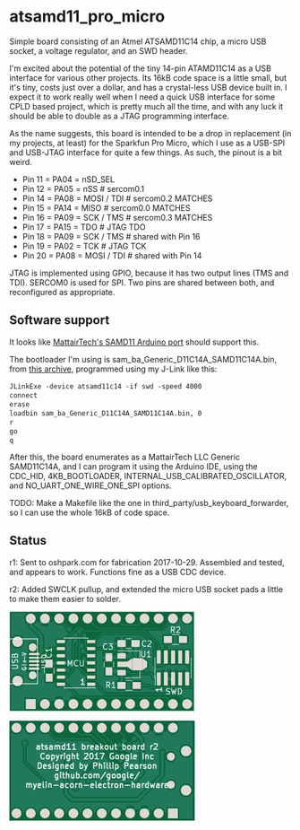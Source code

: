atsamd11_pro_micro
==================

Simple board consisting of an Atmel ATSAMD11C14 chip, a micro USB
socket, a voltage regulator, and an SWD header.

I'm excited about the potential of the tiny 14-pin ATAMD11C14 as a USB
interface for various other projects.  Its 16kB code space is a little
small, but it's tiny, costs just over a dollar, and has a crystal-less
USB device built in.  I expect it to work really well when I need a
quick USB interface for some CPLD based project, which is pretty much
all the time, and with any luck it should be able to double as a JTAG
programming interface.

As the name suggests, this board is intended to be a drop in replacement (in my
projects, at least) for the Sparkfun Pro Micro, which I use as a USB-SPI and
USB-JTAG interface for quite a few things.  As such, the pinout is a bit weird.

- Pin 11 = PA04 = nSD_SEL
- Pin 12 = PA05 = nSS  # sercom0.1
- Pin 14 = PA08 = MOSI / TDI  # sercom0.2  MATCHES
- Pin 15 = PA14 = MISO  # sercom0.0  MATCHES
- Pin 16 = PA09 = SCK / TMS  # sercom0.3  MATCHES
- Pin 17 = PA15 = TDO  # JTAG TDO
- Pin 18 = PA09 = SCK / TMS  # shared with Pin 16
- Pin 19 = PA02 = TCK  # JTAG TCK
- Pin 20 = PA08 = MOSI / TDI  # shared with Pin 14

JTAG is implemented using GPIO, because it has two output lines (TMS and TDI).
SERCOM0 is used for SPI.  Two pins are shared between both, and reconfigured
as appropriate.

Software support
----------------

It looks like [MattairTech's SAMD11 Arduino
port](https://github.com/mattairtech/ArduinoCore-samd/blob/master/variants/Generic_D11C14A/README.md)
should support this.

The bootloader I'm using is sam_ba_Generic_D11C14A_SAMD11C14A.bin, from [this
archive](https://www.mattairtech.com/software/arduino/SAM-BA-bootloaders-zero-mattairtech.zip),
programmed using my J-Link like this:

~~~~
JLinkExe -device atsamd11c14 -if swd -speed 4000
connect
erase
loadbin sam_ba_Generic_D11C14A_SAMD11C14A.bin, 0
r
go
q
~~~~

After this, the board enumerates as a MattairTech LLC Generic SAMD11C14A, and I
can program it using the Arduino IDE, using the CDC_HID, 4KB_BOOTLOADER,
INTERNAL_USB_CALIBRATED_OSCILLATOR, and NO_UART_ONE_WIRE_ONE_SPI options.

TODO: Make a Makefile like the one in third_party/usb_keyboard_forwarder, so I
can use the whole 16kB of code space.

Status
------

r1: Sent to oshpark.com for fabrication 2017-10-29.  Assembled and
tested, and appears to work.  Functions fine as a USB CDC device.

r2: Added SWCLK pullup, and extended the micro USB socket pads a
little to make them easier to solder.

![PCB front](pcb/pcb-front.png)

![PCB back](pcb/pcb-back.png)
